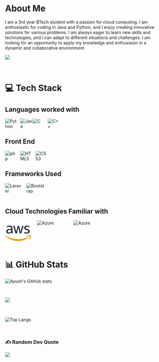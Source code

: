
# About Me

I am a 3rd year BTech student with a passion for cloud computing. I am enthusiastic for coding in Java and Python, and I enjoy creating innovative solutions for various problems. I am always eager to learn new skills and technologies, and I can adapt to different situations and challenges. I am looking for an opportunity to apply my knowledge and enthusiasm in a dynamic and collaborative environment.

[![](https://visitcount.itsvg.in/api?id=AyushDey&icon=0&color=0)](https://visitcount.itsvg.in)

<br>

# 💻 Tech Stack

## Languages worked with

<img align="left" alt="Python" width="40px" style="padding-right:10px" src="https://cdn.jsdelivr.net/gh/devicons/devicon/icons/python/python-original-wordmark.svg" />

<img align="left" alt="Java" width="40px" style="padding-right:0px" src="https://cdn.jsdelivr.net/gh/devicons/devicon/icons/java/java-original-wordmark.svg" />

<img align="left" alt="C" width="40px" style="padding-right:10px" src="https://cdn.jsdelivr.net/gh/devicons/devicon/icons/c/c-original.svg" />
<img align="left" alt="C++" width="40px" style="padding-right:10px" src="https://cdn.jsdelivr.net/gh/devicons/devicon/icons/cplusplus/cplusplus-original.svg" />



<br><br>

## Front End

<img align="left" alt="php" width="40px" style="padding-right:10px" src="https://cdn.jsdelivr.net/gh/devicons/devicon/icons/php/php-plain.svg"/>

<img align="left" alt="HTML5" width="40px" style="padding-right:10px" src="https://cdn.jsdelivr.net/gh/devicons/devicon/icons/html5/html5-plain-wordmark.svg" />

<img align="left" alt="CSS3" width="40px" style="padding-right:10px" src="https://cdn.jsdelivr.net/gh/devicons/devicon/icons/css3/css3-plain-wordmark.svg" />

<br><br>


## Frameworks Used

<img align="left" alt="Laravel" width="60px" style="padding-right:10px" src="https://cdn.jsdelivr.net/gh/devicons/devicon/icons/laravel/laravel-plain-wordmark.svg" />

<img align="left" alt="Bootstrap" width="60px" style="padding-right:10px" src="https://cdn.jsdelivr.net/gh/devicons/devicon/icons/bootstrap/bootstrap-plain-wordmark.svg" />


<br><br><br>

## Cloud Technologies Familiar with


<img align="left" alt="AWS" width="85px" style="padding-right:20px" src="SVG/aws-svgrepo-com.svg"/>

<img align="left" alt="Azure" width="100px" style="padding-right:20px" src="https://cdn.jsdelivr.net/gh/devicons/devicon/icons/azure/azure-original-wordmark.svg" />

<img align="left" alt="Azure" width="100px" style="padding-right:20px" src="https://cdn.jsdelivr.net/gh/devicons/devicon/icons/googlecloud/googlecloud-original-wordmark.svg" />



<br>
<br>
<br>
<br>
<br>

# 📊 GitHub Stats

![Ayush's GitHub stats](https://github-readme-stats-ayushdey.vercel.app/api?username=AyushDey&show_icons=true&theme=transparent)

<br/>

![](https://github-readme-streak-stats.herokuapp.com/?user=AyushDey&theme=transparent&hide_border=false)

<br/>

![Top Langs](https://github-readme-stats-ayushdey.vercel.app/api/top-langs/?username=AyushDey&theme=transparent)

<br/>


### ✍️ Random Dev Quote

![](https://quotes-github-readme.vercel.app/api?type=horizontal&theme=dark)

